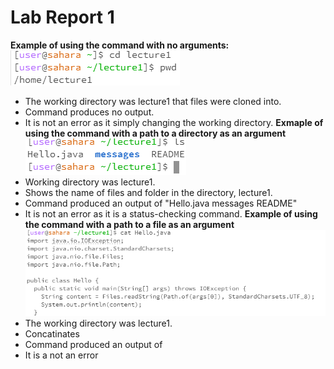 # Lab Report 1
**Example of using the command with no arguments:**
![Image](cd.PNG)
- The working directory was lecture1 that files were cloned into.
- Command produces no output.
- It is not an error as it simply changing the working directory. 
__Exmaple of using the command with a path to a directory as an argument__
![Image](ls.PNG)
- Working directory was lecture1.
- Shows the name of files and folder in the directory, lecture1.
- Command produced an output of "Hello.java messages README"
- It is not an error as it is a status-checking command.
**Example of using the command with a path to a file as an argument**
![Image](cat.PNG)
- The working directory was lecture1.
- Concatinates
- Command produced an output of
- It is a not an error
